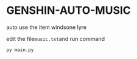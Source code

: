 # GENSHIN-AUTO-MUSIC
auto use the item windsone lyre

edit the file`music.txt`and run command
```shell
py main.py
```